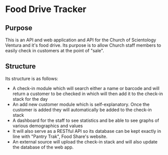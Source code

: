 # Food Drive Tracker
## Purpose
This is an API and web application and API
for the Church of Scientology Ventura and
it's food drive. Its purpose is to allow
Church staff members to easily check in
customers at the point of "sale".

## Structure
Its structure is as follows:
* A check-in module which will search
either a name or barcode and will return
a customer to be checked in which will
then add it to the check-in stack for
the day
* An add new customer module which is
self-explanatory. Once the customer is
added they will automatically be added
to the check-in stack
* A dashboard for the staff to see
statistics and be able to see graphs
of various demographics and values
* It will also serve as a RESTful API
so its database can be kept exactly
in line with "Pantry Trak", Food Share's
website.
* An external source will upload the
check-in stack and will also update the
database of the web app.
